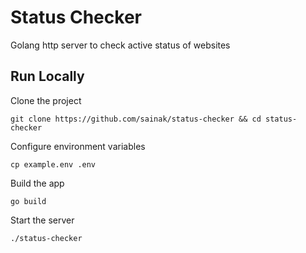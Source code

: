
# Status Checker

Golang http server to check active status of websites


## Run Locally

Clone the project

```shell
git clone https://github.com/sainak/status-checker && cd status-checker
```

Configure environment variables

```shell
cp example.env .env
```

Build the app

```shell
go build
```

Start the server

```shell
./status-checker
```
